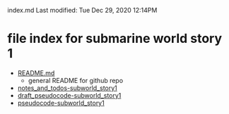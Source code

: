 index.md
Last modified: Tue Dec 29, 2020  12:14PM

# file index for submarine world story 1
* [README.md](README.md)
	* general README for github repo
* [notes_and_todos-subworld_story1](notes_and_todos-subworld_story1.wiki)
* [draft_pseudocode-subworld_story1](draft_pseudocode-subworld_story1.wiki)
* [pseudocode-subworld_story1](pseudocode-subworld_story1.wiki)

